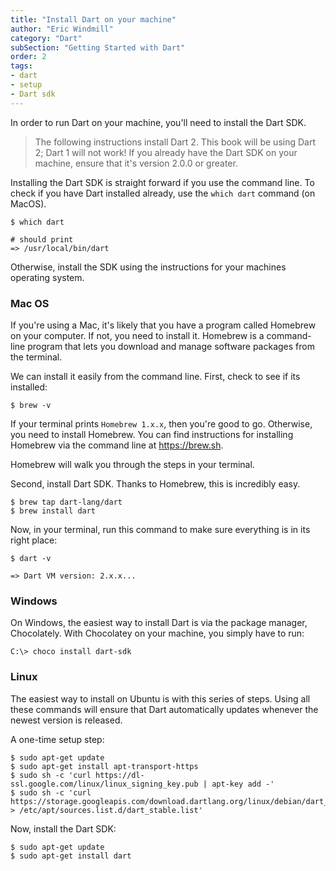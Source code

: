```yaml
---
title: "Install Dart on your machine"
author: "Eric Windmill"
category: "Dart"
subSection: "Getting Started with Dart"
order: 2
tags:
- dart
- setup
- Dart sdk
---
```



In order to run Dart on your machine, you'll need to install the Dart SDK.

> The following instructions install Dart 2. This book will be using Dart 2; Dart 1 will not work! If you already have the Dart SDK on your machine, ensure that it's version 2.0.0 or greater.

Installing the Dart SDK is straight forward if you use the command line. To check if you have Dart installed already, use the `which dart` command (on MacOS).

```shell script
$ which dart

# should print 
=> /usr/local/bin/dart
```

Otherwise, install the SDK using the instructions for your machines operating system.

### Mac OS

If you're using a Mac, it's likely that you have a program called Homebrew on your computer. If not, you need to install it. Homebrew is a command-line program that lets you download and manage software packages from the terminal.

We can install it easily from the command line. First, check to see if its installed:

```shell script
$ brew -v
```

If your terminal prints `Homebrew 1.x.x`, then you're good to go. Otherwise, you need to install Homebrew. You can find instructions for installing Homebrew via the command line at https://brew.sh.

Homebrew will walk you through the steps in your terminal.

Second, install Dart SDK. Thanks to Homebrew, this is incredibly easy.

```shell script
$ brew tap dart-lang/dart
$ brew install dart
```

Now, in your terminal, run this command to make sure everything is in its right place:

```shell script
$ dart -v

=> Dart VM version: 2.x.x...
```

### Windows

On Windows, the easiest way to install Dart is via the package manager, Chocolately. With Chocolatey on your machine, you simply have to run:

```shell script
C:\> choco install dart-sdk
```

### Linux

The easiest way to install on Ubuntu is with this series of steps. Using all these commands will ensure that Dart automatically updates whenever the newest version is released.

A one-time setup step:
```shell script
$ sudo apt-get update
$ sudo apt-get install apt-transport-https
$ sudo sh -c 'curl https://dl-ssl.google.com/linux/linux_signing_key.pub | apt-key add -'
$ sudo sh -c 'curl https://storage.googleapis.com/download.dartlang.org/linux/debian/dart_stable.list > /etc/apt/sources.list.d/dart_stable.list'
```

Now, install the Dart SDK:
```shell script
$ sudo apt-get update
$ sudo apt-get install dart
```